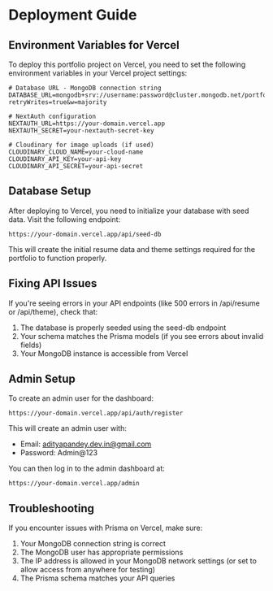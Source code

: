 # Deployment Guide

## Environment Variables for Vercel

To deploy this portfolio project on Vercel, you need to set the following environment variables in your Vercel project settings:

```
# Database URL - MongoDB connection string
DATABASE_URL=mongodb+srv://username:password@cluster.mongodb.net/portfolio?retryWrites=true&w=majority

# NextAuth configuration 
NEXTAUTH_URL=https://your-domain.vercel.app
NEXTAUTH_SECRET=your-nextauth-secret-key

# Cloudinary for image uploads (if used)
CLOUDINARY_CLOUD_NAME=your-cloud-name
CLOUDINARY_API_KEY=your-api-key
CLOUDINARY_API_SECRET=your-api-secret
```

## Database Setup

After deploying to Vercel, you need to initialize your database with seed data. Visit the following endpoint:

```
https://your-domain.vercel.app/api/seed-db
```

This will create the initial resume data and theme settings required for the portfolio to function properly.

## Fixing API Issues

If you're seeing errors in your API endpoints (like 500 errors in /api/resume or /api/theme), check that:

1. The database is properly seeded using the seed-db endpoint
2. Your schema matches the Prisma models (if you see errors about invalid fields)
3. Your MongoDB instance is accessible from Vercel

## Admin Setup

To create an admin user for the dashboard:

```
https://your-domain.vercel.app/api/auth/register
```

This will create an admin user with:
- Email: adityapandey.dev.in@gmail.com
- Password: Admin@123

You can then log in to the admin dashboard at:

```
https://your-domain.vercel.app/admin
```

## Troubleshooting

If you encounter issues with Prisma on Vercel, make sure:

1. Your MongoDB connection string is correct
2. The MongoDB user has appropriate permissions
3. The IP address is allowed in your MongoDB network settings (or set to allow access from anywhere for testing)
4. The Prisma schema matches your API queries 